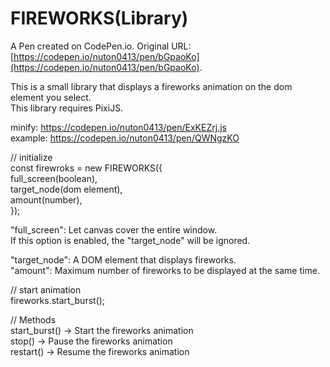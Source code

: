 # FIREWORKS(Library)

A Pen created on CodePen.io. Original URL: [https://codepen.io/nuton0413/pen/bGpaoKo](https://codepen.io/nuton0413/pen/bGpaoKo).

This is a small library that displays a fireworks animation on the dom element you select.<br>
This library requires PixiJS.<br>

minify:  https://codepen.io/nuton0413/pen/ExKEZrj.js<br>
example: https://codepen.io/nuton0413/pen/QWNgzKO

// initialize<br>
const firewroks = new FIREWORKS({<br>
    full_screen(boolean), <br>
    target_node(dom element),<br>
    amount(number),<br>
});<br>

"full_screen":   Let canvas cover the entire window.<br>
If this option is enabled, the "target_node" will be ignored.<br>

"target_node":  A DOM element that displays fireworks.<br>
"amount":  Maximum number of fireworks to be displayed at the same time.<br>

// start animation<br>
fireworks.start_burst();

// Methods<br>
start_burst() -> Start the fireworks animation<br>
stop() -> Pause the fireworks animation<br>
restart() -> Resume the fireworks animation<br>

